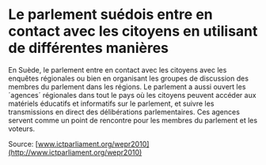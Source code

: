 # Le parlement suédois entre en contact avec les citoyens en utilisant de différentes manières

En Suède, le parlement entre en contact avec les citoyens avec les enquêtes régionales ou bien en organisant les groupes de discussion des membres du parlement dans les régions. Le parlement a aussi ouvert les ´agences´ régionales dans tout le pays où les citoyens peuvent accéder aux matériels éducatifs et informatifs sur le parlement, et suivre les transmissions en direct des délibérations parlementaires. Ces agences servent comme un point de rencontre pour les membres du parlement et les voteurs.

Source: [www.ictparliament.org/wepr2010](http://www.ictparliament.org/wepr2010)

